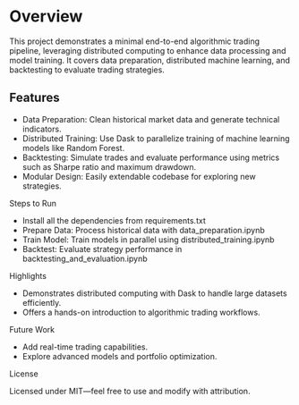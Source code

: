 # Overview

This project demonstrates a minimal end-to-end algorithmic trading pipeline, leveraging distributed computing to enhance data processing and model training. It covers data preparation, distributed machine learning, and backtesting to evaluate trading strategies.

## Features

- Data Preparation: Clean historical market data and generate technical indicators.
- Distributed Training: Use Dask to parallelize training of machine learning models like Random Forest.
- Backtesting: Simulate trades and evaluate performance using metrics such as Sharpe ratio and maximum drawdown.
- Modular Design: Easily extendable codebase for exploring new strategies.

Steps to Run

- Install all the dependencies from requirements.txt
- Prepare Data: Process historical data with data_preparation.ipynb
- Train Model: Train models in parallel using distributed_training.ipynb
- Backtest: Evaluate strategy performance in backtesting_and_evaluation.ipynb

Highlights

- Demonstrates distributed computing with Dask to handle large datasets efficiently.
- Offers a hands-on introduction to algorithmic trading workflows.

Future Work

- Add real-time trading capabilities.
- Explore advanced models and portfolio optimization.

License

Licensed under MIT—feel free to use and modify with attribution.

